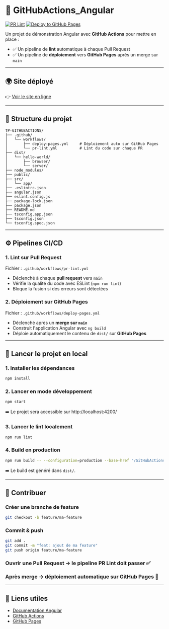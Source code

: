 # 🚀 GitHubActions_Angular

[![PR Lint](https://github.com/abdemeh/GitHubActions_Angular/actions/workflows/pr-lint.yml/badge.svg)](https://github.com/abdemeh/GitHubActions_Angular/actions/workflows/pr-lint.yml)
[![Deploy to GitHub Pages](https://github.com/abdemeh/GitHubActions_Angular/actions/workflows/deploy-pages.yml/badge.svg)](https://github.com/abdemeh/GitHubActions_Angular/actions/workflows/deploy-pages.yml)

Un projet de démonstration Angular avec **GitHub Actions** pour mettre en place :
- ✅ Un pipeline de **lint** automatique à chaque Pull Request  
- ✅ Un pipeline de **déploiement** vers **GitHub Pages** après un merge sur `main`

---

## 🌍 Site déployé

👉 [Voir le site en ligne](https://abdemeh.github.io/GitHubActions_Angular/)

---

## 📂 Structure du projet

```
TP-GITHUBACTIONS/
├── .github/
│   └── workflows/
│       ├── deploy-pages.yml     # Déploiement auto sur GitHub Pages
│       └── pr-lint.yml          # Lint du code sur chaque PR
├── dist/
│   └── hello-world/
│       ├── browser/
│       └── server/
├── node_modules/
├── public/
├── src/
│   └── app/
├── .eslintrc.json
├── angular.json
├── eslint.config.js
├── package-lock.json
├── package.json
├── README.md
├── tsconfig.app.json
├── tsconfig.json
└── tsconfig.spec.json
```

---

## ⚙️ Pipelines CI/CD

### 1. **Lint sur Pull Request**
Fichier : `.github/workflows/pr-lint.yml`  
- Déclenché à chaque **pull request** vers `main`  
- Vérifie la qualité du code avec ESLint (`npm run lint`)  
- Bloque la fusion si des erreurs sont détectées  

### 2. **Déploiement sur GitHub Pages**
Fichier : `.github/workflows/deploy-pages.yml`  
- Déclenché après un **merge sur `main`**  
- Construit l'application Angular avec `ng build`  
- Déploie automatiquement le contenu de `dist/` sur **GitHub Pages**  

---

## 🚀 Lancer le projet en local

### 1. Installer les dépendances
```bash
npm install
```

### 2. Lancer en mode développement
```bash
npm start
```
➡️ Le projet sera accessible sur http://localhost:4200/

### 3. Lancer le lint localement
```bash
npm run lint
```

### 4. Build en production
```bash
npm run build -- --configuration=production --base-href "/GitHubActions_Angular/"
```
➡️ Le build est généré dans `dist/`.

---

## 🤝 Contribuer

### Créer une branche de feature
```bash
git checkout -b feature/ma-feature
```

### Commit & push
```bash
git add .
git commit -m "feat: ajout de ma feature"
git push origin feature/ma-feature
```

### Ouvrir une Pull Request → le pipeline PR Lint doit passer ✅
### Après merge → déploiement automatique sur GitHub Pages 🎉

---

## 📌 Liens utiles

- [Documentation Angular](https://angular.io/docs)
- [GitHub Actions](https://docs.github.com/en/actions)
- [GitHub Pages](https://pages.github.com/)